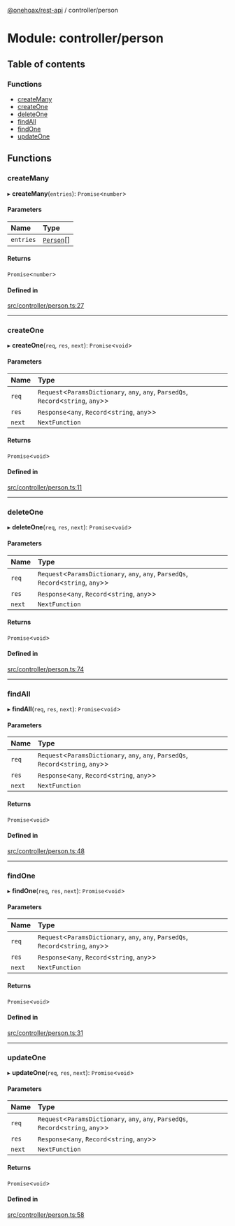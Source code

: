 [@onehoax/rest-api](../README.md) / controller/person

# Module: controller/person

## Table of contents

### Functions

- [createMany](controller_person.md#createmany)
- [createOne](controller_person.md#createone)
- [deleteOne](controller_person.md#deleteone)
- [findAll](controller_person.md#findall)
- [findOne](controller_person.md#findone)
- [updateOne](controller_person.md#updateone)

## Functions

### createMany

▸ **createMany**(`entries`): `Promise`<`number`\>

#### Parameters

| Name | Type |
| :------ | :------ |
| `entries` | [`Person`](model_person.md#person)[] |

#### Returns

`Promise`<`number`\>

#### Defined in

[src/controller/person.ts:27](https://github.com/onehoax/rest_api/blob/42e98b1/src/controller/person.ts#L27)

___

### createOne

▸ **createOne**(`req`, `res`, `next`): `Promise`<`void`\>

#### Parameters

| Name | Type |
| :------ | :------ |
| `req` | `Request`<`ParamsDictionary`, `any`, `any`, `ParsedQs`, `Record`<`string`, `any`\>\> |
| `res` | `Response`<`any`, `Record`<`string`, `any`\>\> |
| `next` | `NextFunction` |

#### Returns

`Promise`<`void`\>

#### Defined in

[src/controller/person.ts:11](https://github.com/onehoax/rest_api/blob/42e98b1/src/controller/person.ts#L11)

___

### deleteOne

▸ **deleteOne**(`req`, `res`, `next`): `Promise`<`void`\>

#### Parameters

| Name | Type |
| :------ | :------ |
| `req` | `Request`<`ParamsDictionary`, `any`, `any`, `ParsedQs`, `Record`<`string`, `any`\>\> |
| `res` | `Response`<`any`, `Record`<`string`, `any`\>\> |
| `next` | `NextFunction` |

#### Returns

`Promise`<`void`\>

#### Defined in

[src/controller/person.ts:74](https://github.com/onehoax/rest_api/blob/42e98b1/src/controller/person.ts#L74)

___

### findAll

▸ **findAll**(`req`, `res`, `next`): `Promise`<`void`\>

#### Parameters

| Name | Type |
| :------ | :------ |
| `req` | `Request`<`ParamsDictionary`, `any`, `any`, `ParsedQs`, `Record`<`string`, `any`\>\> |
| `res` | `Response`<`any`, `Record`<`string`, `any`\>\> |
| `next` | `NextFunction` |

#### Returns

`Promise`<`void`\>

#### Defined in

[src/controller/person.ts:48](https://github.com/onehoax/rest_api/blob/42e98b1/src/controller/person.ts#L48)

___

### findOne

▸ **findOne**(`req`, `res`, `next`): `Promise`<`void`\>

#### Parameters

| Name | Type |
| :------ | :------ |
| `req` | `Request`<`ParamsDictionary`, `any`, `any`, `ParsedQs`, `Record`<`string`, `any`\>\> |
| `res` | `Response`<`any`, `Record`<`string`, `any`\>\> |
| `next` | `NextFunction` |

#### Returns

`Promise`<`void`\>

#### Defined in

[src/controller/person.ts:31](https://github.com/onehoax/rest_api/blob/42e98b1/src/controller/person.ts#L31)

___

### updateOne

▸ **updateOne**(`req`, `res`, `next`): `Promise`<`void`\>

#### Parameters

| Name | Type |
| :------ | :------ |
| `req` | `Request`<`ParamsDictionary`, `any`, `any`, `ParsedQs`, `Record`<`string`, `any`\>\> |
| `res` | `Response`<`any`, `Record`<`string`, `any`\>\> |
| `next` | `NextFunction` |

#### Returns

`Promise`<`void`\>

#### Defined in

[src/controller/person.ts:58](https://github.com/onehoax/rest_api/blob/42e98b1/src/controller/person.ts#L58)

